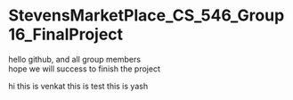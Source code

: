 # StevensMarketPlace_CS_546_Group16_FinalProject
hello github, and all group members  
hope we will success to finish the project

hi this is venkat
this is test 
this is yash